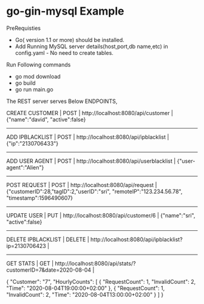 # go-gin-mysql Example

PreRequisties 
 * Go( version 1.1 or more) should be installed.
 * Add Running MySQL server details(host,port,db name,etc) in config.yaml - No  need to create tables. 
 
   
Run Following commands

* go mod download
* go build
* go run main.go


The REST server serves Below ENDPOINTS, 


CREATE CUSTOMER     |    POST    |   http://localhost:8080/api/customer                                |    {"name":"david", "active":false}       
_________________________________________________________________________________________________________________________________________________________

ADD IPBLACKLIST     |    POST    |   http://localhost:8080/api/ipblacklist                             |    {"ip":"2130706433"}                       
_________________________________________________________________________________________________________________________________________________________

ADD USER AGENT      |    POST    |   http://localhost:8080/api/userblacklist                           |    {"user-agent":"Alien"}                    
_________________________________________________________________________________________________________________________________________________________

POST REQUEST        |    POST    |   http://localhost:8080/api/request                                 |   {"customerID":28,"tagID":2,"userID":"sri",
                                                                                                            "remoteIP":"123.234.56.78",                
                                                                                                           "timestamp":1596490607}                    
_________________________________________________________________________________________________________________________________________________________

UPDATE USER         |   PUT      |   http://localhost:8080/api/customer/6                              |    {"name":"sri", "active":false}
_________________________________________________________________________________________________________________________________________________________

DELETE IPBLACKLIST  |   DELETE   |  http://localhost:8080/api/ipblacklist?ip=2130706423                |    
__________________________________________________________________________________________________________________________________________________________

GET STATS        |    GET     |   http://localhost:8080/api/stats/?customerID=7&date=2020-08-04        |   
   
{
   "Customer": "7",
    "HourlyCounts": [
        {
            "RequestCount": 1,
            "InvalidCount": 2,
            "Time": "2020-08-04T19:00:00+02:00"
        },
        {
            "RequestCount": 1,
            "InvalidCount": 2,
            "Time": "2020-08-04T13:00:00+02:00"
        }
    ]
}
          
